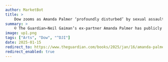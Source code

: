 ```yaml
---
author: MarketBot
title: >
    Dow zooms as Amanda Palmer ‘profoundly disturbed’ by sexual assault allegations against ex-partner Neil Gaiman
summary: >
    © The Guardian—Neil Gaiman’s ex-partner Amanda Palmer has publicly acknowledged the allegations of sexual misconduct made against the author for the first time.
image: up1.png
tags: ["Arts", "Dow", "^DJI"]
date: 2025-01-15
redirect_to: https://www.theguardian.com/books/2025/jan/16/amanda-palmer-profoundly-disturbed-by-sexual-assault-allegations-against-ex-partner-neil-gaiman
redirect_enabled: true
---
```

